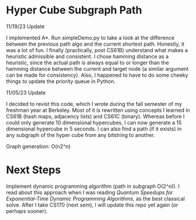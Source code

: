 # Hyper Cube Subgraph Path

11/19/23 Update

I implemented A*. Run simpleDemo.py to take a look at the difference between the previous path algo and the current shortest path. Honestly, it was a lot of fun. I finally (practically, post CS61B) understand what makes a heuristic admissible and consistent. I chose hamming distance as a heuristic, since the actual path is always equal to or longer than the hamming distance between the current and target node (a similar argument can be made for consistency). Also, I happened to have to do some cheeky things to update the priority queue in Python. 

11/05/23 Update

I decided to revist this code, which I wrote during the fall semester of my freshman year at Berkeley. Most of it is rewritten using concepts I learned in CS61B (hash maps, adjacency lists) and CS61C (binary). Whereas before I could only generate 10 dimensional hypercubes, I can now generate a 15 dimensional hypercube in 5 seconds. I can also find a path (if it exists) in any subgraph of the hyper cube from any bitstring to another. 

Graph generation: O(n2^n)

# Next Steps
Implement dynamic programming algorithm (path in subgraph O(2^n)). I read about this approach when I was reading _Quantum Speedups for Exponential-Time Dynamic Programming Algorithms_, as the best classical solve. After I take CS170 (next sem), I will update this repo yet again (or perhaps sooner). 
